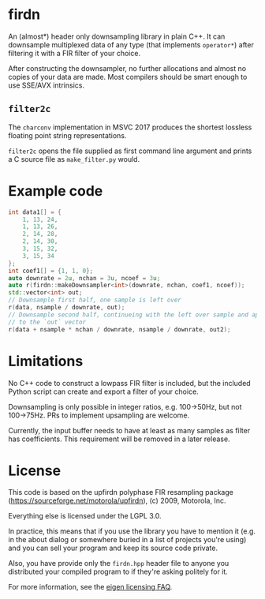 # firdn

An (almost*) header only downsampling library in plain C++.
It can downsample multiplexed data of any type (that implements
`operator*`) after filtering it with a FIR filter of your choice.

After constructing the downsampler, no further allocations and almost
no copies of your data are made. Most compilers should be smart enough to use
SSE/AVX intrinsics.

## `filter2c`

The `charconv` implementation in MSVC 2017 produces the shortest lossless
floating point string representations.

`filter2c` opens the file supplied as first command line argument and prints
a C source file as `make_filter.py` would.

# Example code

``` cpp
int data1[] = {
	1, 13, 24,
	1, 13, 26,
	2, 14, 28,
	2, 14, 30,
	3, 15, 32,
	3, 15, 34
};
int coef1[] = {1, 1, 0};
auto downrate = 2u, nchan = 3u, ncoef = 3u;
auto r(firdn::makeDownsampler<int>(downrate, nchan, coef1, ncoef));
std::vector<int> out;
// Downsample first half, one sample is left over
r(data, nsample / downrate, out);
// Downsample second half, continueing with the left over sample and appending
// to the `out` vector
r(data + nsample * nchan / downrate, nsample / downrate, out2);
```

# Limitations

No C++ code to construct a lowpass FIR filter is included, but the included
Python script can create and export a filter of your choice.

Downsampling is only possible in integer ratios, e.g. 100->50Hz, but not
100->75Hz. PRs to implement upsampling are welcome.

Currently, the input buffer needs to have at least as many samples as
filter has coefficients. This requirement will be removed in a later release.

# License

This code is based on the upfirdn polyphase FIR resampling package
(https://sourceforge.net/motorola/upfirdn), (c) 2009, Motorola, Inc.

Everything else is licensed under the LGPL 3.0.

In practice, this means that if you use the library you have to mention it
(e.g. in the about dialog or somewhere buried in a list of projects you're
using) and you can sell your program and keep its source code private.

Also, you have provide only the `firdn.hpp` header file to anyone you
distributed your compiled program to if they're asking politely for it.

For more information, see the [eigen licensing FAQ](http://eigen.tuxfamily.org/index.php?title=Licensing_FAQ#So_what_does_the_LGPL_require_me_to_do.3F).
